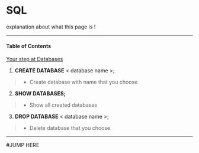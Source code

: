 # SQL
explanation about what this page is !
***

#### Table of Contents
[Your step at Databases](#JUMP)


1. **CREATE DATABASE** < database name >;
> - Create database with name that you choose

2. **SHOW DATABASES;**
> - Show all created databases

3. **DROP DATABASE** < database name >;
 > - Delete database that you choose
***




















#JUMP HERE
